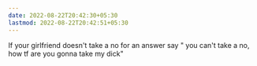 ```yaml
---
date: 2022-08-22T20:42:30+05:30
lastmod: 2022-08-22T20:42:51+05:30
---
```


If your girlfriend doesn't take a no for an answer say " you can't take a no, how tf are you gonna take my dick"
